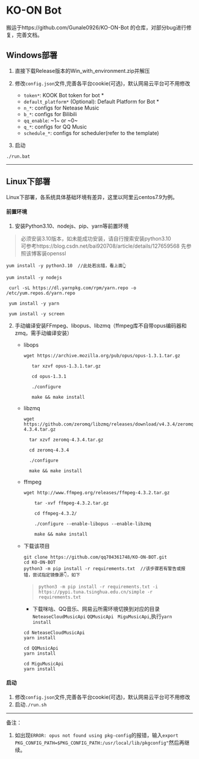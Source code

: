 # KO-ON Bot



搬运于https://github.com/Gunale0926/KO-ON-Bot 的仓库，对部分bug进行修复，完善文档。



## Windows部署

1. 直接下载Release版本的Win_with_environment.zip并解压
2. 修改`config.json`文件,完善各平台cookie(可选)，默认网易云平台可不用修改
   - `token*`: KOOK Bot token for bot *
   - `default_platform*` (Optional): Default Platform for Bot *
   - `n_*`: configs for Netease Music
   - `b_*`: configs for Bilibili
   - `qq_enable`: ~1~ or ~0~
   - `q_*`: configs for QQ Music
   - `schedule_*`: configs for scheduler(refer to the template)

3. 启动

```shell
./run.bat
```

---



## Linux下部署

Linux下部署，各系统具体基础环境有差异，这里以阿里云centos7.9为例。

#### 前置环境

1. 安装Python3.10、nodejs、pip、yarn等前置环境

> 必须安装3.10版本，如未能成功安装，请自行搜索安装python3.10  
> 可参考https://blog.csdn.net/bai920708/article/details/127659568  先参照该博客装openssl

   ```shell
   yum install -y python3.10  //此处若出错，看上面👆
  
   yum install -y nodejs
   
    curl -sL https://dl.yarnpkg.com/rpm/yarn.repo -o /etc/yum.repos.d/yarn.repo
    
    yum install -y yarn
    
    yum install -y screen
   ```

2. 手动编译安装FFmpeg、libopus、libzmq（ffmpeg库不自带opus编码器和zmq，需手动编译安装）

   * libops 

     ```shell
     wget https://archive.mozilla.org/pub/opus/opus-1.3.1.tar.gz
          
        tar xzvf opus-1.3.1.tar.gz  
        
        cd opus-1.3.1  
        
        ./configure  
        
        make && make install  
     ```

   * libzmq

     ```shell
     wget https://github.com/zeromq/libzmq/releases/download/v4.3.4/zeromq-4.3.4.tar.gz
     
       tar xzvf zeromq-4.3.4.tar.gz
       
       cd zeromq-4.3.4
       
       ./configure
       
       make && make install
     ```

   * ffmpeg

     ```shell
     wget http://www.ffmpeg.org/releases/ffmpeg-4.3.2.tar.gz
     
         tar -xvf ffmpeg-4.3.2.tar.gz
     
         cd ffmpeg-4.3.2/
     
         ./configure --enable-libopus --enable-libzmq
     
         make && make install
     ```

   * 下载该项目

     ```shell
     git clone https://github.com/qq704361748/KO-ON-BOT.git
     cd KO-ON-BOT
     python3 -m pip install -r requirements.txt  //该步骤若有警告或报错，尝试指定镜像源👇，如下
     ```
     > `python3 -m pip install -r requirements.txt -i https://pypi.tuna.tsinghua.edu.cn/simple -r requirements.txt`
     
     * 下载咪咕、QQ音乐、网易云所需环境切换到对应的目录`NeteaseCloudMusicApi`   `QQMusicApi`  ` MiguMusicApi`,执行`yarn install`
     
     ```shell
     cd NeteaseCloudMusicApi
     yarn install
     
     cd QQMusicApi
     yarn install
     
     cd MiguMusicApi
     yarn install
     ```


#### 启动

1. 修改`config.json`文件,完善各平台cookie(可选)，默认网易云平台可不用修改
2. 启动`./run.sh`


---
备注：
1. 如出现`ERROR: opus not found using pkg-config`的报错，输入`export PKG_CONFIG_PATH=$PKG_CONFIG_PATH:/usr/local/lib/pkgconfig"`然后再继续。

